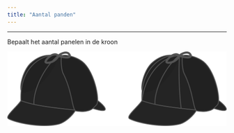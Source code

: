 ```yaml
---
title: "Aantal panden"
---
```


***

Bepaalt het aantal panelen in de kroon

![Illustratie van het effect van deze optie](gores.svg)




